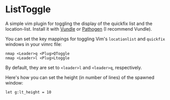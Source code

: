 ListToggle
==========

A simple vim plugin for toggling the display of the quickfix list and the
location-list. Install it with [Vundle][] or [Pathogen][] (I recommend Vundle).

You can set the key mappings for toggling Vim's `locationlist` and `quickfix`
windows in your vimrc file:

    nmap <Leader>q <Plug>QToggle
    nmap <Leader>l <Plug>Ltoggle

By default, they are set to `<leader>l` and `<leader>q`, respectively.

Here's how you can set the height (in number of lines) of the spawned window:

    let g:lt_height = 10

[vundle]: https://github.com/gmarik/vundle#about
[pathogen]: https://github.com/tpope/vim-pathogen#pathogenvim


